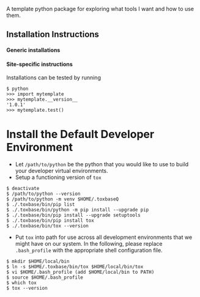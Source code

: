 A template python package for exploring what tools I want and how to use them.

## Installation Instructions

#### Generic installations

#### Site-specific instructions

Installations can be tested by running 
```
$ python
>>> import mytemplate
>>> mytemplate.__version__
'1.0.1'
>>> mytemplate.test()
```

Install the Default Developer Environment
=========================================
* Let `/path/to/python` be the python that you would like to use to build your
  developer virtual environments.
* Setup a functioning version of `tox`
```
$ deactivate
$ /path/to/python --version
$ /path/to/python -m venv $HOME/.toxbaseQ
$ ./.toxbase/bin/pip list
$ ./.toxbase/bin/python -m pip install --upgrade pip
$ ./.toxbase/bin/pip install --upgrade setuptools
$ ./.toxbase/bin/pip install tox
$ ./.toxbase/bin/tox --version
```
* Put `tox` into path for use across all development environments that we might
  have on our system.  In the following, please replace `.bash_profile` with the
  appropriate shell configuration file.
```
$ mkdir $HOME/local/bin
$ ln -s $HOME/.toxbase/bin/tox $HOME/local/bin/tox
$ vi $HOME/.bash_profile (add $HOME/local/bin to PATH)
$ source $HOME/.bash_profile
$ which tox
$ tox --version
```

